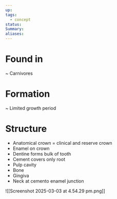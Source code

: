 ```yaml
---
up: 
tags:
  - concept
status: 
Summary:
aliases:
---
```

# Found in
~
Carnivores

# Formation
~
Limited growth period
# Structure
- Anatomical crown = clinical and reserve crown
- Enamel on crown
- Dentine forms bulk of tooth
- Cement covers only root
- Pulp cavity
- Bone
- Gingiva
- Neck at cemento enamel junction

![[Screenshot 2025-03-03 at 4.54.29 pm.png]]